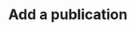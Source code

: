 ---
layout: tools/new-post
title: "Add a publication"
excerpt: "This tool helps you generate publications for the website."
tool-type: website
permalink: /tools/new/publication/
redirect_from:
- /new-publication
---